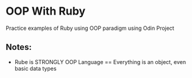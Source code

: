 # OOP With Ruby
Practice examples of Ruby using OOP paradigm using Odin Project


## Notes:
* Rube is STRONGLY OOP Language == Everything is an object, even basic data types


